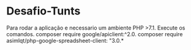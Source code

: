 # Desafio-Tunts
Para rodar a aplicação e necessario um ambiente PHP >7.1.
Execute os comandos. 
composer require google/apiclient:^2.0.
composer require asimlqt/php-google-spreadsheet-client: "3.0.*
